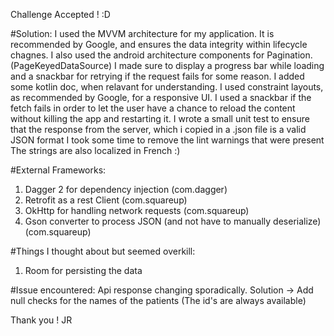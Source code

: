 Challenge Accepted ! :D

#Solution:
I used the MVVM architecture for my application. It is recommended by Google, and ensures the data integrity within lifecycle chagnes.
I also used the android architecture components for Pagination. (PageKeyedDataSource)
I made sure to display a progress bar while loading and a snackbar for retrying if the request fails for some reason.
I added some kotlin doc, when relavant for understanding.
I used constraint layouts, as recommended by Google, for a responsive UI.
I used a snackbar if the fetch fails in order to let the user have a chance to reload the content without killing the app and restarting it.
I wrote a small unit test to ensure that the response from the server, which i copied in a .json file is a valid JSON format
I took some time to remove the lint warnings that were present 
The strings are also localized in French :)

#External Frameworks:
1. Dagger 2 for dependency injection (com.dagger)
2. Retrofit  as a rest Client  (com.squareup)
3. OkHttp for handling network requests (com.squareup)
4. Gson converter to process JSON (and not have to manually deserialize) (com.squareup)

#Things I thought about but seemed overkill:
1. Room for persisting the data  

#Issue encountered: 
Api response changing sporadically. 
Solution -> Add null checks for the names of the patients (The id's are always available)

Thank you !
JR
